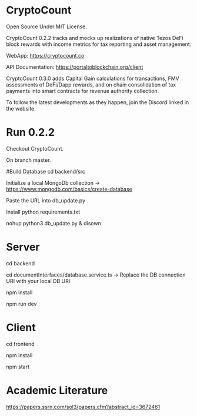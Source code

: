 # CryptoCount

Open Source Under MIT License. 

CryptoCount 0.2.2 tracks and mocks up realizations of native Tezos DeFi block rewards with income metrics for tax reporting and asset management.

WebApp: https://cryptocount.co

API Documentation: https://portaltoblockchain.org/client 

CryptoCount 0.3.0 adds Capital Gain calculations for transactions, FMV assessments of DeFi/Dapp rewards, and on chain consolidation of tax payments into smart contracts for revenue authority collection.

To follow the latest developments as they happen, join the Discord linked in the website.

# Run 0.2.2

Checkout CryptoCount. 

On branch master.

#Build Database
cd backend/src

Initialize a local MongoDb collection -> https://www.mongodb.com/basics/create-database

Paste the URL into db_update.py

Install python requirements.txt

nohup python3 db_update.py & disown


# Server
cd backend

cd documentInterfaces/database.service.ts -> Replace the DB connection URI with your local DB URI

npm install

npm run dev

# Client

cd frontend

npm install 

npm start

# Academic Literature

https://papers.ssrn.com/sol3/papers.cfm?abstract_id=3672461

